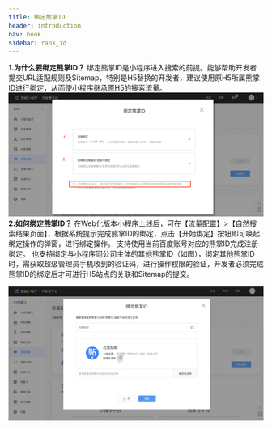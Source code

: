```yaml
---
title: 绑定熊掌ID
header: introduction
nav: book
sidebar: rank_id
---
```

 
**1.为什么要绑定熊掌ID？**
绑定熊掌ID是小程序进入搜索的前提。能够帮助开发者提交URL适配规则及Sitemap，特别是H5替换的开发者，建议使用原H5所属熊掌ID进行绑定，从而使小程序继承原H5的搜索流量。
 ![Alt text](../../img/introduction/rank/2.png)
**2.如何绑定熊掌ID？**
在Web化版本小程序上线后，可在【流量配置】>【自然搜索结果页面】，根据系统提示完成熊掌ID的绑定，点击【开始绑定】按钮即可唤起绑定操作的弹窗，进行绑定操作。
支持使用当前百度账号对应的熊掌ID完成注册绑定。
也支持绑定与小程序同公司主体的其他熊掌ID（如图），绑定其他熊掌ID时，需获取超级管理员手机收到的验证码，进行操作权限的验证，开发者必须完成熊掌ID的绑定后才可进行H5站点的关联和Sitemap的提交。

 ![Alt text](../../img/introduction/rank/3.png)